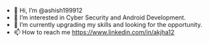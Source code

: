 - 👋 Hi, I’m @ashish199912  
- 👀 I’m interested in Cyber Security and Android Development.
- 🌱 I’m currently upgrading my skills and looking for the opportunity.
- 📫 How to reach me https://www.linkedin.com/in/akjha12

<!---
ashish199912/ashish199912 is a ✨ special ✨ repository because its `README.md` (this file) appears on your GitHub profile.
You can click the Preview link to take a look at your changes.
--->


